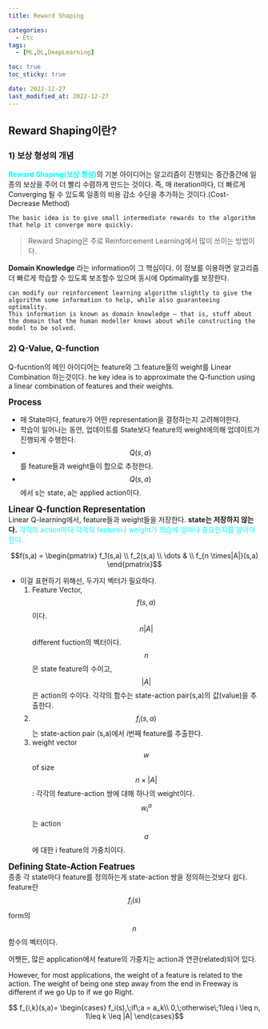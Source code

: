 ```yaml
---
title: Reward Shaping

categories: 
  - Etc
tags:
  - [ML,DL,DeepLearning]

toc: true
toc_sticky: true

date: 2022-12-27
last_modified_at: 2022-12-27 
---
```

## Reward Shaping이란?
### 1) 보상 형성의 개념
<span style = "color:aqua">**Reward Shaping(보상 형성)**</span>의 기본 아이디어는 알고리즘이 진행되는 중간중간에 일종의 보상을 주어 더 빨리 수렴하게 만드는 것이다.
즉, 매 iteration마다, 더 빠르게 Converging 될 수 있도록 일종의 비용 감소 수단을 추가하는 것이다.(Cost-Decrease Method)
```
The basic idea is to give small intermediate rewards to the algorithm that help it converge more quickly.
```

> Reward Shaping은 주로 Reinforcement Learning에서 많이 쓰이는 방법이다.

**Domain Knowledge** 라는 information이 그 핵심이다. 이 정보를 이용하면 알고리즘 더 빠르게 학습할 수 있도록 보조할수 있으며 동시에 Optimality를 보장한다.
```
can modify our reinforcement learning algorithm slightly to give the algorithm some information to help, while also guaranteeing optimality.
This information is known as domain knowledge — that is, stuff about the domain that the human modeller knows about while constructing the model to be solved.
```

### 2) Q-Value, Q-function
Q-fucntion의 메인 아이디어는 feature와 그 feature들의 weight를 Linear Combination 하는것이다.
he key idea is to approximate the Q-function using a linear combination of features and their weights.

<span style = "font-size:120%">**Process**</span>  
- 매 State마다, feature가 어떤 representation을 결정하는지 고려해야한다.
- 학습이 일어나는 동안, 업데이트를 State보다 feature의 weight에의해 업데이트가 진행되게 수행한다.
- $$Q(s,a)$$를 feature들과 weight들이 합으로 추정한다. 
- $$Q(s,a)$$에서 s는 state, a는 applied action이다.

<span style = "font-size:120%">**Linear Q-function Representation**</span>    
Linear Q-learning에서, feature들과 weight들을 저장한다. **state는 저장하지 않는다.** <span style = "color:aqua">각각의 action마다
각각의 feature나 weight가 학습에 얼마나 중요한지를 알아야 한다.</span>

<center>$$f(s,a) =
\begin{pmatrix}
f_1(s,a) \\
f_2(s,a) \\
\dots  & \\
f_{n \times|A|}(s,a) 
\end{pmatrix}$$</center>

- 이걸 표현하기 위해선, 두가지 벡터가 필요하다.
  1. Feature Vector, $$f(s,a)$$이다. $$n|A|$$ different fuction의 벡터이다. $$n$$은 state feature의 수이고, $$|A|$$은 action의 수이다. 각각의 함수는 state-action pair(s,a)의 값(value)을 추출한다.
  2. $$f_i(s,a)$$는 state-action pair (s,a)에서 i번째 feature를 추출한다.  
  3. weight vector $$w$$ of size $$n \times |A|$$: 각각의 feature-action 쌍에 대해 하나의 weight이다. $$w_i^a$$는 action $$a$$에 대한 i feature의 가중치이다.

<span style = "font-size:120%">**Defining State-Action Featrues**</span>   
종종 각 state마다 feature를 정의하는게 state-action 쌍을 정의하는것보다 쉽다. feature란 $$f_i(s)$$form의 $$n$$함수의 벡터이다.

어쨋든, 많은 application에서 feature의 가중치는 action과 연관(related)되어 있다.

However, for most applications, the weight of a feature is related to the action.
The weight of being one step away from the end in Freeway is different if we go Up to if we go Right.
<center>$$ f_{i,k}(s,a)=
\begin{cases}
f_i(s),\;if\;a = a_k\\
0,\;otherwise\;1\leq i \leq n, 1\leq k \leq |A|
\end{cases}$$</center>
